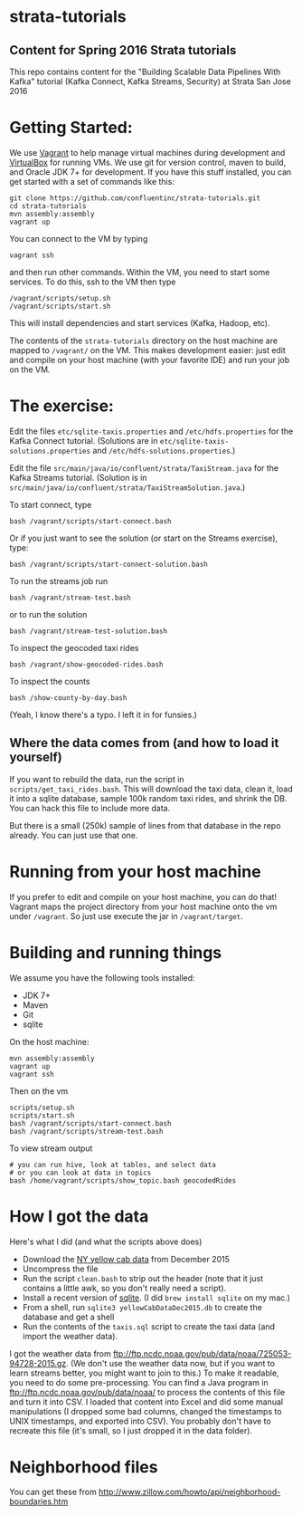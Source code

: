 # strata-tutorials

Content for Spring 2016 Strata tutorials
----------------------------------------

This repo contains content for the "Building Scalable Data Pipelines 
With Kafka" tutorial (Kafka Connect, Kafka Streams, Security) at Strata
San Jose 2016

Getting Started:
================
We use [Vagrant](https://www.vagrantup.com) to help manage virtual
machines during development and [VirtualBox](https://www.virtualbox.org)
for running VMs. We use git for version control, maven to build, and
Oracle JDK 7+ for development. If you have this stuff installed, you 
can get started with a set of commands like this:

    git clone https://github.com/confluentinc/strata-tutorials.git
    cd strata-tutorials
    mvn assembly:assembly
    vagrant up

You can connect to the VM by typing

    vagrant ssh
    
and then run other commands.  Within the VM, you need to start some
services. To do this, ssh to the VM then type

    /vagrant/scripts/setup.sh
    /vagrant/scripts/start.sh
    
This will install dependencies and start services (Kafka, Hadoop, etc).

The contents of the `strata-tutorials` directory on the host machine
are mapped to `/vagrant/` on the VM. This makes development easier:
just edit and compile on your host machine (with your favorite IDE) and
run your job on the VM.

The exercise:
=============
Edit the files `etc/sqlite-taxis.properties` and `/etc/hdfs.properties`
for the Kafka Connect tutorial. (Solutions are in 
`etc/sqlite-taxis-solutions.properties` and 
`/etc/hdfs-solutions.properties`.) 

Edit the file `src/main/java/io/confluent/strata/TaxiStream.java` for
the Kafka Streams tutorial. (Solution is in 
`src/main/java/io/confluent/strata/TaxiStreamSolution.java`.)

To start connect, type

    bash /vagrant/scripts/start-connect.bash
    
Or if you just want to see the solution (or start on the Streams
exercise), type:

    bash /vagrant/scripts/start-connect-solution.bash
    
To run the streams job run

    bash /vagrant/stream-test.bash
    
or to run the solution

    bash /vagrant/stream-test-solution.bash
    
To inspect the geocoded taxi rides
    
    bash /vagrant/show-geocoded-rides.bash
    
To inspect the counts

    bash /show-county-by-day.bash
    
 (Yeah, I know there's a typo. I left it in for funsies.)

Where the data comes from (and how to load it yourself)
-------------------------------------------------------
If you want to rebuild the data, run the script in 
`scripts/get_taxi_rides.bash`. This will download the taxi data, 
clean it, load it into a sqlite database, sample 100k random taxi rides,
and shrink  the DB. You can hack this file to include more data.

But there is a small (250k) sample of lines from that database in the
repo already. You can just use that one.

Running from your host machine
==============================
If you prefer to edit and compile on your host machine, you can do that!
Vagrant maps the project directory from your host machine onto the vm 
under `/vagrant`. So just use execute the jar in
`/vagrant/target`.


Building and running things
===========================
We assume you have the following tools installed:
* JDK 7+
* Maven
* Git
* sqlite

On the host machine:

    mvn assembly:assembly
    vagrant up
    vagrant ssh
    
Then on the vm

    scripts/setup.sh
    scripts/start.sh
    bash /vagrant/scripts/start-connect.bash
    bash /vagrant/scripts/stream-test.bash
        
To view stream output

    # you can run hive, look at tables, and select data
    # or you can look at data in topics
    bash /home/vagrant/scripts/show_topic.bash geocodedRides


How I got the data
==================

Here's what I did (and what the scripts above does)

* Download the [NY yellow cab data](http://www.nyc.gov/html/tlc/html/about/trip_record_data.shtml) 
from December 2015
* Uncompress the file
* Run the script `clean.bash` to strip out the header (note that
 it just contains a little awk, so you don't really need a script).
* Install a recent version of [sqlite](https://www.sqlite.org/download.html).
 (I did `brew install sqlite` on my mac.)
* From a shell, run `sqlite3 yellowCabDataDec2015.db` to create the
 database and get a shell 
* Run the contents of the `taxis.sql` script to create the taxi 
data (and import the weather data).

I got the weather data from ftp://ftp.ncdc.noaa.gov/pub/data/noaa/725053-94728-2015.gz. 
(We don't use the weather data now, but if you want to learn streams
better, you might want to join to this.) To make it readable, you need 
to do some pre-processing. You can find a Java program in
ftp://ftp.ncdc.noaa.gov/pub/data/noaa/ to process the contents of this
file and turn it into CSV. I loaded that content into Excel and did 
some manual manipulations (I dropped some bad columns, changed the
timestamps to UNIX timestamps, and exported into CSV). You probably 
don't have to recreate this file (it's small, so I just  dropped it in
the data folder).


Neighborhood files
==================
You can get these from http://www.zillow.com/howto/api/neighborhood-boundaries.htm
